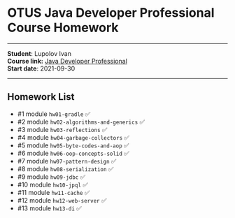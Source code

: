# OTUS Java Developer Professional Course Homework

---
**Student**: Lupolov Ivan \
**Course link:** [Java Developer Professional](https://otus.ru/lessons/java-professional/) \
**Start date**: 2021-09-30

---

## Homework List

* \#1 module `hw01-gradle` ✅
* \#2 module `hw02-algorithms-and-generics` ✅
* \#3 module `hw03-reflections` ✅
* \#4 module `hw04-garbage-collectors` ✅
* \#5 module `hw05-byte-codes-and-aop` ✅
* \#6 module `hw06-oop-concepts-solid` ✅
* \#7 module `hw07-pattern-design` ✅
* \#8 module `hw08-serialization` ✅
* \#9 module `hw09-jdbc` ✅
* \#10 module `hw10-jpql` ✅
* \#11 module `hw11-cache` ✅
* \#12 module `hw12-web-server` ✅
* \#13 module `hw13-di` ✅

